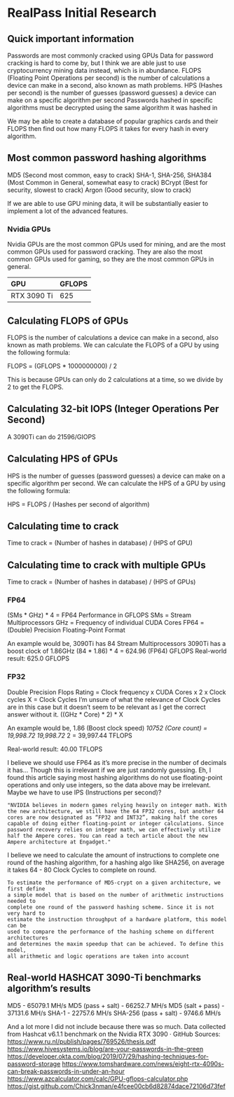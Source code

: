 # RealPass Initial Research

## Quick important information

Passwords are most commonly cracked using GPUs
Data for password cracking is hard to come by, but I think we are able just to use cryptocurrency mining data instead, which is in abundance.
FLOPS (Floating Point Operations per second) is the number of calculations a device can make in a second, also known as math problems.
HPS (Hashes per second) is the number of guesses (password guesses) a device can make on a specific algorithm per second
Passwords hashed in specific algorithms must be decrypted using the same algorithm it was hashed in

We may be able to create a database of popular graphics cards and their FLOPS then find out how many FLOPS it takes for every hash in every algorithm.

## Most common password hashing algorithms

MD5 (Second most common, easy to crack)
SHA-1, SHA-256, SHA384 (Most Common in General, somewhat easy to crack)
BCrypt (Best for security, slowest to crack)
Argon (Good security, slow to crack)

If we are able to use GPU mining data, it will be substantially easier to implement a lot of the advanced features.

### Nvidia GPUs

Nvidia GPUs are the most common GPUs used for mining, and are the most common GPUs used for password cracking. They are also the most common GPUs used for gaming, so they are the most common GPUs in general.

<!--GFLOPS for Nvidia GPUs-->

|GPU|GFLOPS|
|:-|:-|
|RTX 3090 Ti|625|

## Calculating FLOPS of GPUs

FLOPS is the number of calculations a device can make in a second, also known as math problems. We can calculate the FLOPS of a GPU by using the following formula:

FLOPS = (GFLOPS * 1000000000) / 2

This is because GPUs can only do 2 calculations at a time, so we divide by 2 to get the FLOPS.

## Calculating 32-bit IOPS (Integer Operations Per Second)

A 3090Ti can do 21596/GIOPS 

## Calculating HPS of GPUs

HPS is the number of guesses (password guesses) a device can make on a specific algorithm per second. We can calculate the HPS of a GPU by using the following formula:

HPS = FLOPS / (Hashes per second of algorithm)

## Calculating time to crack

Time to crack = (Number of hashes in database) / (HPS of GPU)

## Calculating time to crack with multiple GPUs

Time to crack = (Number of hashes in database) / (HPS of GPUs)

### FP64

(SMs * GHz) * 4 = FP64 Performance in GFLOPS
SMs = Stream Multiprocessors
GHz = Frequency of individual CUDA Cores
FP64 = (Double) Precision Floating-Point Format

An example would be,
3090Ti has 84 Stream Multiprocessors
3090Ti has a boost clock of 1.86GHz
(84 * 1.86) * 4 = 624.96 (FP64) GFLOPS
Real-world result: 625.0 GFLOPS

### FP32

Double Precision Flops Rating = Clock frequency x CUDA Cores x 2 x Clock cycles
X = Clock Cycles
I’m unsure of what the relevance of Clock Cycles are in this case but it doesn’t seem to be relevant as I get the correct answer without it.
((GHz * Core) * 2) * X

An example would be,
1.86 (Boost clock speed)   *10752 (Core count) = 19,998.72
19,998.72* 2 = 39,997.44 TFLOPS

Real-world result:  40.00 TFLOPS

I believe we should use FP64 as it’s more precise in the number of decimals it has… Though this is irrelevant if we are just randomly guessing. Eh, I found this article saying most hashing algorithms do not use floating-point operations and only use integers, so the data above may be irrelevant. Maybe we have to use IPS (Instructions per second)?

    "NVIDIA believes in modern games relying heavily on integer math. With the new architecture, we still have the 64 FP32 cores, but another 64 cores are now designated as “FP32 and INT32”, making half the cores capable of doing either floating-point or integer calculations. Since password recovery relies on integer math, we can effectively utilize half the Ampere cores. You can read a tech article about the new Ampere architecture at Engadget."

I believe we need to calculate the amount of instructions to complete one round of the hashing algorithm, for a hashing algo like SHA256, on average it takes 64 - 80 Clock Cycles to complete on round.

    To estimate the performance of MD5-crypt on a given architecture, we first define
    a simple model that is based on the number of arithmetic instructions needed to
    complete one round of the password hashing scheme. Since it is not very hard to
    estimate the instruction throughput of a hardware platform, this model can be
    used to compare the performance of the hashing scheme on different architectures
    and determines the maxim speedup that can be achieved. To define this model,
    all arithmetic and logic operations are taken into account

## Real-world HASHCAT 3090-Ti benchmarks algorithm’s results

MD5 - 65079.1 MH/s
MD5  (pass + salt) - 66252.7 MH/s
MD5 (salt + pass) - 37131.6 MH/s
SHA-1 -  22757.6 MH/s
SHA-256 (pass + salt) - 9746.6 MH/s

And a lot more I did not include because there was so much.
Data collected from Hashcat v6.1.1 benchmark on the Nvidia RTX 3090 · GitHub
Sources:
<https://www.ru.nl/publish/pages/769526/thesis.pdf>
<https://www.hivesystems.io/blog/are-your-passwords-in-the-green>
<https://developer.okta.com/blog/2019/07/29/hashing-techniques-for-password-storage>
<https://www.tomshardware.com/news/eight-rtx-4090s-can-break-passwords-in-under-an-hour>
<https://www.azcalculator.com/calc/GPU-gflops-calculator.php>
<https://gist.github.com/Chick3nman/e4fcee00cb6d82874dace72106d73fef>
